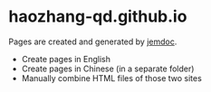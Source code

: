 # haozhang-qd.github.io

Pages are created and generated by [jemdoc](https://jemdoc.jaboc.net/).
- Create pages in English
- Create pages in Chinese (in a separate folder)
- Manually combine HTML files of those two sites
